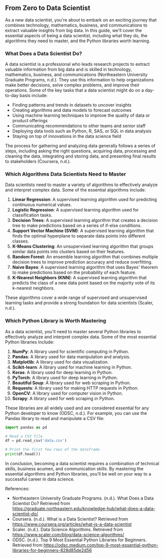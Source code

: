 ## From Zero to Data Scientist

As a new data scientist, you're about to embark on an exciting journey that combines technology, mathematics, business, and communications to extract valuable insights from big data. In this guide, we'll cover the essential aspects of being a data scientist, including what they do, the algorithms they need to master, and the Python libraries worth learning.

### What Does a Data Scientist Do?

A data scientist is a professional who leads research projects to extract valuable information from big data and is skilled in technology, mathematics, business, and communications (Northeastern University Graduate Programs, n.d.). They use this information to help organizations make better decisions, solve complex problems, and improve their operations. Some of the key tasks that a data scientist might do on a day-to-day basis include:

* Finding patterns and trends in datasets to uncover insights
* Creating algorithms and data models to forecast outcomes
* Using machine learning techniques to improve the quality of data or product offerings
* Communicating recommendations to other teams and senior staff
* Deploying data tools such as Python, R, SAS, or SQL in data analysis
* Staying on top of innovations in the data science field

The process for gathering and analyzing data generally follows a series of steps, including asking the right questions, acquiring data, processing and cleaning the data, integrating and storing data, and presenting final results to stakeholders (Coursera, n.d.).

### Which Algorithms Data Scientists Need to Master

Data scientists need to master a variety of algorithms to effectively analyze and interpret complex data. Some of the essential algorithms include:

1. **Linear Regression**: A supervised learning algorithm used for predicting continuous numerical values.
2. **Logistic Regression**: A supervised learning algorithm used for classification tasks.
3. **Decision Trees**: A supervised learning algorithm that creates a decision tree to make predictions based on a series of if-else conditions.
4. **Support Vector Machine (SVM)**: A supervised learning algorithm that finds the optimal hyperplane to separate data points into different classes.
5. **K-Means Clustering**: An unsupervised learning algorithm that groups similar data points into clusters based on their features.
6. **Random Forest**: An ensemble learning algorithm that combines multiple decision trees to improve prediction accuracy and reduce overfitting.
7. **Naive Bayes**: A supervised learning algorithm that uses Bayes' theorem to make predictions based on the probability of each feature.
8. **K-Nearest Neighbors (KNN)**: A supervised learning algorithm that predicts the class of a new data point based on the majority vote of its k-nearest neighbors.

These algorithms cover a wide range of supervised and unsupervised learning tasks and provide a strong foundation for data scientists (Scaler, n.d.).

### Which Python Library is Worth Mastering

As a data scientist, you'll need to master several Python libraries to effectively analyze and interpret complex data. Some of the most essential Python libraries include:

1. **NumPy**: A library used for scientific computing in Python.
2. **Pandas**: A library used for data manipulation and analysis.
3. **Matplotlib**: A library used for data visualization.
4. **Scikit-learn**: A library used for machine learning in Python.
5. **Keras**: A library used for deep learning in Python.
6. **PyTorch**: A library used for deep learning in Python.
7. **Beautiful Soup**: A library used for web scraping in Python.
8. **Requests**: A library used for making HTTP requests in Python.
9. **OpenCV**: A library used for computer vision in Python.
10. **Scrapy**: A library used for web scraping in Python.

These libraries are all widely used and are considered essential for any Python developer to know (ODSC, n.d.). For example, you can use the Pandas library to read and manipulate a CSV file:
```python
import pandas as pd

# Read a CSV file
df = pd.read_csv('data.csv')

# Print the first few rows of the dataframe
print(df.head())
```
In conclusion, becoming a data scientist requires a combination of technical skills, business acumen, and communication skills. By mastering the essential algorithms and Python libraries, you'll be well on your way to a successful career in data science.

References:

* Northeastern University Graduate Programs. (n.d.). What Does a Data Scientist Do? Retrieved from <https://graduate.northeastern.edu/knowledge-hub/what-does-a-data-scientist-do/>
* Coursera. (n.d.). What is a Data Scientist? Retrieved from <https://www.coursera.org/articles/what-is-a-data-scientist>
* Scaler. (n.d.). Data Science Algorithms. Retrieved from <https://www.scaler.com/blog/data-science-algorithms/>
* ODSC. (n.d.). Top 9 Most Essential Python Libraries for Beginners. Retrieved from <https://odsc.medium.com/top-9-most-essential-python-libraries-for-beginners-828d85de2d56>